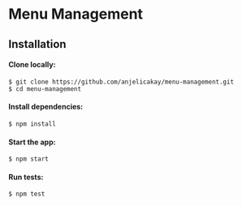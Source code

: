 # Menu Management

## Installation

#### Clone locally:

```
$ git clone https://github.com/anjelicakay/menu-management.git
$ cd menu-management
```

#### Install dependencies:

```
$ npm install
```

#### Start the app:

```
$ npm start
```

#### Run tests:

```
$ npm test
```

